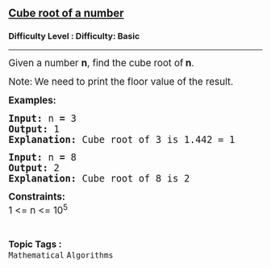 <h2><a href="https://www.geeksforgeeks.org/problems/cube-root-of-a-number0915/0">Cube root of a number</a></h2><h3>Difficulty Level : Difficulty: Basic</h3><hr><div class="problems_problem_content__Xm_eO"><p><span style="font-size: 14pt;">Given a number <strong>n</strong>, find the cube root of<strong> n</strong>.</span></p>
<p><span style="font-size: 14pt;">Note:<strong> </strong>We need to print the floor value of the result.</span></p>
<p><span style="font-size: 14pt;"><strong>Examples:</strong></span></p>
<pre><span style="font-size: 14pt;"><strong>Input:</strong> n<strong> = </strong>3
<strong>Output: </strong>1
<strong>Explanation: </strong>Cube root of 3 is 1.442 = 1</span></pre>
<pre><span style="font-size: 14pt;"><strong>Input:</strong> n<strong> = </strong>8
<strong>Output: </strong>2
<strong>Explanation: </strong>Cube root of 8 is 2</span></pre>
<p><span style="font-size: 14pt;"><strong>Constraints:</strong></span><br><span style="font-size: 14pt;">1 &lt;= n &lt;= 10<sup>5</sup></span></p></div><br><p><span style=font-size:18px><strong>Topic Tags : </strong><br><code>Mathematical</code>&nbsp;<code>Algorithms</code>&nbsp;